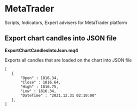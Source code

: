 # MetaTrader
Scripts, Indicators, Expert advisers for MetaTrader platform
## Export chart candles into JSON file

**ExportChartCandlesIntoJson.mq4**

Exports all candles that are loaded on the chart into JSON file
```
[
   {
       "Open" : 1816.34,
       "Close" : 1816.64,
       "High" : 1816.75,
       "Low" : 1816.34,
       "DateTime" : "2021.12.31 02:10:00"
   },
]
```